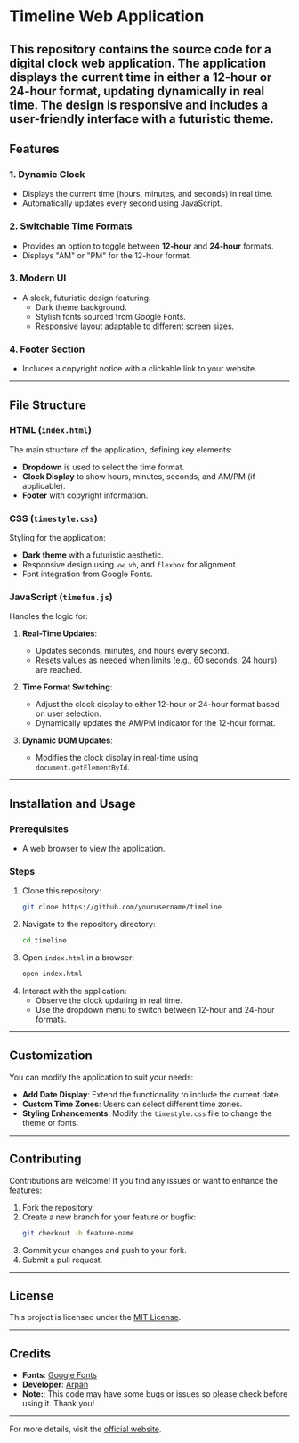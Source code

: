 # Timeline Web Application

This repository contains the source code for a **digital clock web application**. The application displays the current time in either a 12-hour or 24-hour format, updating dynamically in real time. The design is responsive and includes a user-friendly interface with a futuristic theme.
---
## Features

### 1. **Dynamic Clock**
- Displays the current time (hours, minutes, and seconds) in real time.
- Automatically updates every second using JavaScript.

### 2. **Switchable Time Formats**
- Provides an option to toggle between **12-hour** and **24-hour** formats.
- Displays "AM" or "PM" for the 12-hour format.

### 3. **Modern UI**
- A sleek, futuristic design featuring:
  - Dark theme background.
  - Stylish fonts sourced from Google Fonts.
  - Responsive layout adaptable to different screen sizes.

### 4. **Footer Section**
- Includes a copyright notice with a clickable link to your website.

---

## File Structure

### **HTML** (`index.html`)
The main structure of the application, defining key elements:
- **Dropdown** is used to select the time format.
- **Clock Display** to show hours, minutes, seconds, and AM/PM (if applicable).
- **Footer** with copyright information.

### **CSS** (`timestyle.css`)
Styling for the application:
- **Dark theme** with a futuristic aesthetic.
- Responsive design using `vw`, `vh`, and `flexbox` for alignment.
- Font integration from Google Fonts.

### **JavaScript** (`timefun.js`)
Handles the logic for:
1. **Real-Time Updates**:
   - Updates seconds, minutes, and hours every second.
   - Resets values as needed when limits (e.g., 60 seconds, 24 hours) are reached.

2. **Time Format Switching**:
   - Adjust the clock display to either 12-hour or 24-hour format based on user selection.
   - Dynamically updates the AM/PM indicator for the 12-hour format.

3. **Dynamic DOM Updates**:
   - Modifies the clock display in real-time using `document.getElementById`.

---

## Installation and Usage

### Prerequisites
- A web browser to view the application.

### Steps
1. Clone this repository:
   ```bash
   git clone https://github.com/yourusername/timeline
   ```
2. Navigate to the repository directory:
   ```bash
   cd timeline
   ```
3. Open `index.html` in a browser:
   ```bash
   open index.html
   ```
4. Interact with the application:
   - Observe the clock updating in real time.
   - Use the dropdown menu to switch between 12-hour and 24-hour formats.

---

## Customization

You can modify the application to suit your needs:
- **Add Date Display**: Extend the functionality to include the current date.
- **Custom Time Zones**: Users can select different time zones.
- **Styling Enhancements**: Modify the `timestyle.css` file to change the theme or fonts.

---

## Contributing
Contributions are welcome! If you find any issues or want to enhance the features:
1. Fork the repository.
2. Create a new branch for your feature or bugfix:
   ```bash
   git checkout -b feature-name
   ```
3. Commit your changes and push to your fork.
4. Submit a pull request.

---

## License
This project is licensed under the [MIT License](LICENSE).

---

## Credits
- **Fonts**: [Google Fonts](https://fonts.google.com)
- **Developer**: [Arpan](https://www.techguruji66.com)
- **Note:**: This code may have some bugs or issues so please check before using it. Thank you!

---

For more details, visit the [official website](https://www.techguruji66.com).

